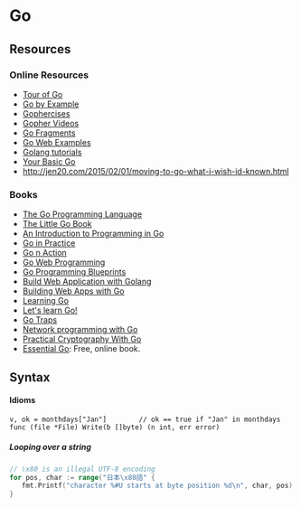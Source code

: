 Go
==

Resources
---------

### Online Resources

 - [Tour of Go](https://tour.golang.org/)
 - [Go by Example](https://gobyexample.com/)
 - [Gophercises](https://gophercises.com/)
 - [Gopher Videos](http://gophervids.appspot.com/)
 - [Go Fragments](http://www.gofragments.net/)
 - [Go Web Examples](https://gowebexamples.github.io/)
 - [Golang tutorials](https://golangbot.com/)
 - [Your Basic Go](http://yourbasic.org/golang/)
 - <http://jen20.com/2015/02/01/moving-to-go-what-i-wish-id-known.html>


### Books

 - [The Go Programming Language](https://www.gopl.io/)
 - [The Little Go Book](http://openmymind.net/The-Little-Go-Book/)
 - [An Introduction to Programming in Go](http://www.golang-book.com/books/intro)
 - [Go in Practice](https://www.manning.com/books/go-in-practice)
 - [Go n Action](https://www.manning.com/books/go-in-action)
 - [Go Web Programming](https://www.manning.com/books/go-web-programming)
 - [Go Programming Blueprints](https://www.packtpub.com/eu/application-development/go-programming-blueprints-second-edition)
 - [Build Web Application with Golang](https://astaxie.gitbooks.io/build-web-application-with-golang/)
 - [Building Web Apps with Go](https://codegangsta.gitbooks.io/building-web-apps-with-go/)
 - [Learning Go](https://miek.nl/go/)
 - [Let's learn Go!](http://go-book.appspot.com/)
 - [Go Traps](https://go-traps.appspot.com/)
 - [Network programming with Go](https://jan.newmarch.name/go/)
 - [Practical Cryptography With Go](https://leanpub.com/gocrypto/)
 - [Essential Go](https://www.programming-books.io/essential/go/):
   Free, online book.


## Syntax

#### Idioms

    v, ok = monthdays["Jan"]		// ok == true if "Jan" in monthdays
    func (file *File) Write(b []byte) (n int, err error)

##### Looping over a string

```go
// \x80 is an illegal UTF-8 encoding
for pos, char := range("日本\x80語" {
   fmt.Printf("character %#U starts at byte position %d\n", char, pos)
}
```
